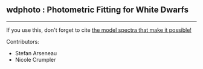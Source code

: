 ## wdphoto : Photometric Fitting for White Dwarfs
---

If you use this, don't forget to cite [the model spectra that make it possible!](https://warwick.ac.uk/fac/sci/physics/research/astro/people/tremblay/modelgrids/readme_3d.txt)

Contributors:
- Stefan Arseneau
- Nicole Crumpler
